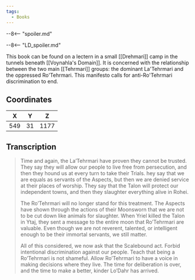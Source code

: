 ```yaml
---
tags:
  - Books
---
```


--8<-- "spoiler.md"

--8<-- "LD_spoiler.md"

This book can be found on a lectern in a small [[Drehmari]] camp in the tunnels beneath [[Voynahla's Domain]]. It is concerned with the relationship between the two main [[Tehrmari]] groups: the dominant La'Tehrmari and the oppressed Ro'Tehrmari. This manifesto calls for anti-Ro'Tehrmari discrimination to end.

## Coordinates
| **X** | **Y** | **Z** |
| :---: | :---: | :---: |
|  549  |  31   | 1177  |

## Transcription
> Time and again, the La’Tehrmari have proven they cannot be trusted. They say they will allow our people to live free from persecution, and then they hound us at every turn to take their Trials. hey say that we are equals as servants of the Aspects, but then we are denied service at their places of worship. They say that the Talon will protect our independent towns, and then they slaughter everything alive in Rohei.
>
> The Ro’Tehrmari will no longer stand for this treatment. The Aspects have shown through the actions of their Moonsworn that we are not to be cut down like animals for slaughter. When Yriel killed the Talon in Ytaj, they sent a message to the entire moon that Ro’Tehrmari are valuable. Even though we are not reverent, talented, or intelligent enough to be their immortal servants, we still matter.
>
> All of this considered, we now ask that the Scalebound act. Forbid intentional discrimination against our people. Teach that being a Ro’Tehrmari is not shameful. Allow Ro’Tehrmari to have a voice in making decisions where they live. The time for deliberation is over, and the time to make a better, kinder Lo’Dahr has arrived.

